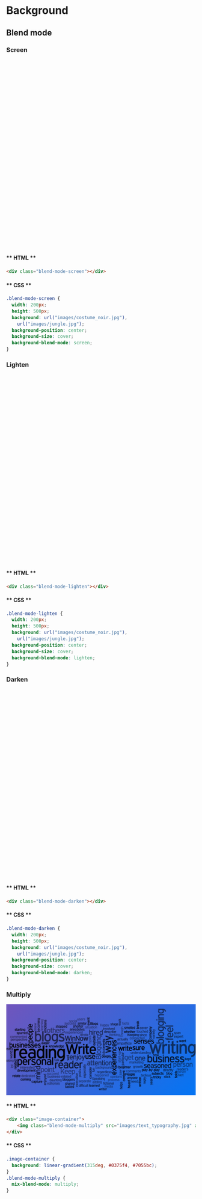 # Background

## Blend mode

### Screen

<style>
.blend-mode-screen {
  width: 200px;
  height: 500px;
  background: url("images/costume_noir.jpg"),
    url("images/jungle.jpg");
  background-position: center;
  background-size: cover;
  background-blend-mode: screen;
}
</style>

<div class="demo-wrapper">
  <div class="blend-mode-screen"></div>
</div>

<!-- tabs:start -->

#### ** HTML **

```html
<div class="blend-mode-screen"></div>
```

#### ** CSS **

```css
.blend-mode-screen {
  width: 200px;
  height: 500px;
  background: url("images/costume_noir.jpg"),
    url("images/jungle.jpg");
  background-position: center;
  background-size: cover;
  background-blend-mode: screen;
}
```
<!-- tabs:end -->

### Lighten

<style>
.blend-mode-lighten {
  width: 200px;
  height: 500px;
  background: url("images/costume_noir.jpg"),
    url("images/jungle.jpg");
  background-position: center;
  background-size: cover;
  background-blend-mode: lighten;
}
</style>
<div class="demo-wrapper">
  <div class="blend-mode-lighten"></div>
</div>

<!-- tabs:start -->

#### ** HTML **

```html
<div class="blend-mode-lighten"></div>
```

#### ** CSS **

```css
.blend-mode-lighten {
  width: 200px;
  height: 500px;
  background: url("images/costume_noir.jpg"),
    url("images/jungle.jpg");
  background-position: center;
  background-size: cover;
  background-blend-mode: lighten;
}
```
<!-- tabs:end -->

### Darken

<style>
.blend-mode-darken {
  width: 200px;
  height: 500px;
  background: url("images/costume_noir.jpg"),
    url("images/jungle.jpg");
  background-position: center;
  background-size: cover;
  background-blend-mode: darken;
}
</style>
<div class="demo-wrapper">
  <div class="blend-mode-darken"></div>
</div>

<!-- tabs:start -->

#### ** HTML **

```html
<div class="blend-mode-darken"></div>
```

#### ** CSS **

```css
.blend-mode-darken {
  width: 200px;
  height: 500px;
  background: url("images/costume_noir.jpg"),
    url("images/jungle.jpg");
  background-position: center;
  background-size: cover;
  background-blend-mode: darken;
}
```
<!-- tabs:end -->

### Multiply

<style>
.image-multiply-container {
  background: linear-gradient(315deg, #0375f4, #7055bc);
}
.blend-mode-multiply {
  mix-blend-mode: multiply;
}
</style>
<div class="demo-wrapper">
  <div class="image-multiply-container">
    <img class="blend-mode-multiply" src="images/text_typography.jpg" alt="Text Image" />
  </div>
</div>

<!-- tabs:start -->

#### ** HTML **

```html
<div class="image-container">
    <img class="blend-mode-multiply" src="images/text_typography.jpg" alt="Text Image" />
</div>
```

#### ** CSS **

```css
.image-container {
  background: linear-gradient(315deg, #0375f4, #7055bc);
}
.blend-mode-multiply {
  mix-blend-mode: multiply;
}
```
<!-- tabs:end -->